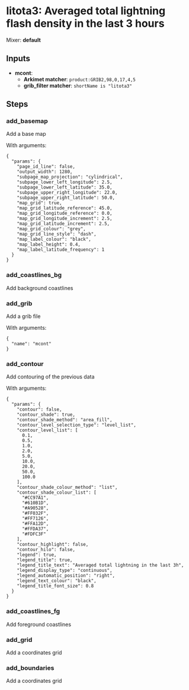 # litota3: Averaged total lightning flash density in the last 3 hours

Mixer: **default**

## Inputs

* **mcont**:
    * **Arkimet matcher**: `product:GRIB2,98,0,17,4,5`
    * **grib_filter matcher**: `shortName is "litota3"`

## Steps

### add_basemap

Add a base map

With arguments:
```
{
  "params": {
    "page_id_line": false,
    "output_width": 1280,
    "subpage_map_projection": "cylindrical",
    "subpage_lower_left_longitude": 2.5,
    "subpage_lower_left_latitude": 35.0,
    "subpage_upper_right_longitude": 22.0,
    "subpage_upper_right_latitude": 50.0,
    "map_grid": true,
    "map_grid_latitude_reference": 45.0,
    "map_grid_longitude_reference": 0.0,
    "map_grid_longitude_increment": 2.5,
    "map_grid_latitude_increment": 2.5,
    "map_grid_colour": "grey",
    "map_grid_line_style": "dash",
    "map_label_colour": "black",
    "map_label_height": 0.4,
    "map_label_latitude_frequency": 1
  }
}
```

### add_coastlines_bg

Add background coastlines


### add_grib

Add a grib file

With arguments:
```
{
  "name": "mcont"
}
```

### add_contour

Add contouring of the previous data

With arguments:
```
{
  "params": {
    "contour": false,
    "contour_shade": true,
    "contour_shade_method": "area_fill",
    "contour_level_selection_type": "level_list",
    "contour_level_list": [
      0.1,
      0.5,
      1.0,
      2.0,
      5.0,
      10.0,
      20.0,
      50.0,
      100.0
    ],
    "contour_shade_colour_method": "list",
    "contour_shade_colour_list": [
      "#CC97A1",
      "#610B1D",
      "#A90528",
      "#FF032F",
      "#FF7126",
      "#FFA12D",
      "#FFDA37",
      "#FDFC3F"
    ],
    "contour_highlight": false,
    "contour_hilo": false,
    "legend": true,
    "legend_title": true,
    "legend_title_text": "Averaged total lightning in the last 3h",
    "legend_display_type": "continuous",
    "legend_automatic_position": "right",
    "legend_text_colour": "black",
    "legend_title_font_size": 0.8
  }
}
```

### add_coastlines_fg

Add foreground coastlines


### add_grid

Add a coordinates grid


### add_boundaries

Add a coordinates grid


